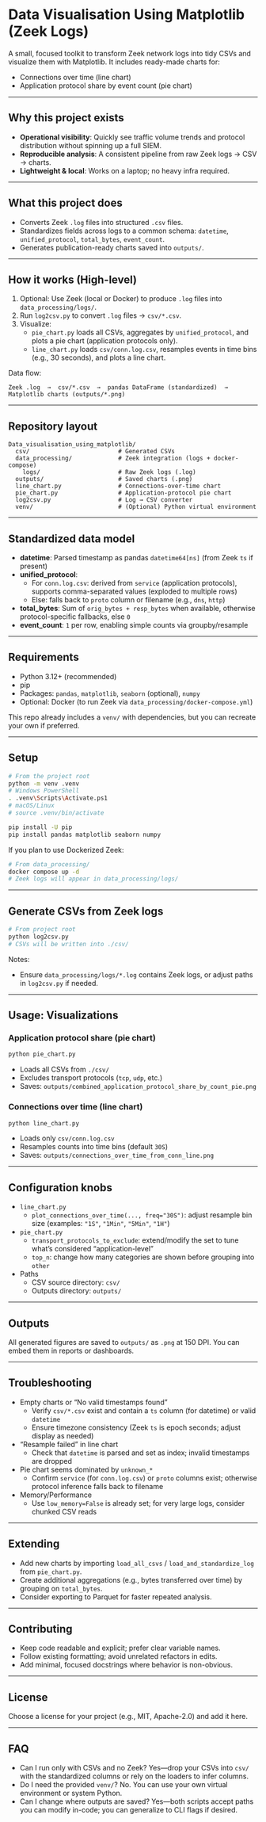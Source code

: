 # Data Visualisation Using Matplotlib (Zeek Logs)

A small, focused toolkit to transform Zeek network logs into tidy CSVs and visualize them with Matplotlib. It includes ready-made charts for: 
- Connections over time (line chart)
- Application protocol share by event count (pie chart)

---

## Why this project exists
- **Operational visibility**: Quickly see traffic volume trends and protocol distribution without spinning up a full SIEM.
- **Reproducible analysis**: A consistent pipeline from raw Zeek logs → CSV → charts.
- **Lightweight & local**: Works on a laptop; no heavy infra required.

---

## What this project does
- Converts Zeek `.log` files into structured `.csv` files.
- Standardizes fields across logs to a common schema: `datetime`, `unified_protocol`, `total_bytes`, `event_count`.
- Generates publication-ready charts saved into `outputs/`.

---

## How it works (High-level)
1. Optional: Use Zeek (local or Docker) to produce `.log` files into `data_processing/logs/`.
2. Run `log2csv.py` to convert `.log` files → `csv/*.csv`.
3. Visualize:
   - `pie_chart.py` loads all CSVs, aggregates by `unified_protocol`, and plots a pie chart (application protocols only).
   - `line_chart.py` loads `csv/conn.log.csv`, resamples events in time bins (e.g., 30 seconds), and plots a line chart.

Data flow:
```
Zeek .log  →  csv/*.csv  →  pandas DataFrame (standardized)  →  Matplotlib charts (outputs/*.png)
```

---

## Repository layout
```
Data_visualisation_using_matplotlib/
  csv/                         # Generated CSVs
  data_processing/             # Zeek integration (logs + docker-compose)
    logs/                      # Raw Zeek logs (.log)
  outputs/                     # Saved charts (.png)
  line_chart.py                # Connections-over-time chart
  pie_chart.py                 # Application-protocol pie chart
  log2csv.py                   # Log → CSV converter
  venv/                        # (Optional) Python virtual environment
```

---

## Standardized data model
- **datetime**: Parsed timestamp as pandas `datetime64[ns]` (from Zeek `ts` if present)
- **unified_protocol**:
  - For `conn.log.csv`: derived from `service` (application protocols), supports comma-separated values (exploded to multiple rows)
  - Else: falls back to `proto` column or filename (e.g., `dns`, `http`)
- **total_bytes**: Sum of `orig_bytes + resp_bytes` when available, otherwise protocol-specific fallbacks, else `0`
- **event_count**: `1` per row, enabling simple counts via groupby/resample

---

## Requirements
- Python 3.12+ (recommended)
- pip
- Packages: `pandas`, `matplotlib`, `seaborn` (optional), `numpy`
- Optional: Docker (to run Zeek via `data_processing/docker-compose.yml`)

This repo already includes a `venv/` with dependencies, but you can recreate your own if preferred.

---

## Setup
```bash
# From the project root
python -m venv .venv
# Windows PowerShell
. .venv\Scripts\Activate.ps1
# macOS/Linux
# source .venv/bin/activate

pip install -U pip
pip install pandas matplotlib seaborn numpy
```

If you plan to use Dockerized Zeek:
```bash
# From data_processing/
docker compose up -d
# Zeek logs will appear in data_processing/logs/
```

---

## Generate CSVs from Zeek logs
```bash
# From project root
python log2csv.py
# CSVs will be written into ./csv/
```

Notes:
- Ensure `data_processing/logs/*.log` contains Zeek logs, or adjust paths in `log2csv.py` if needed.

---

## Usage: Visualizations

### Application protocol share (pie chart)
```bash
python pie_chart.py
```
- Loads all CSVs from `./csv/`
- Excludes transport protocols (`tcp`, `udp`, etc.)
- Saves: `outputs/combined_application_protocol_share_by_count_pie.png`

### Connections over time (line chart)
```bash
python line_chart.py
```
- Loads only `csv/conn.log.csv`
- Resamples counts into time bins (default `30S`)
- Saves: `outputs/connections_over_time_from_conn_line.png`

---

## Configuration knobs
- `line_chart.py`
  - `plot_connections_over_time(..., freq="30S")`: adjust resample bin size (examples: `"1S"`, `"1Min"`, `"5Min"`, `"1H"`)
- `pie_chart.py`
  - `transport_protocols_to_exclude`: extend/modify the set to tune what’s considered “application-level”
  - `top_n`: change how many categories are shown before grouping into `other`
- Paths
  - CSV source directory: `csv/`
  - Outputs directory: `outputs/`

---

## Outputs
All generated figures are saved to `outputs/` as `.png` at 150 DPI. You can embed them in reports or dashboards.

---

## Troubleshooting
- Empty charts or “No valid timestamps found”
  - Verify `csv/*.csv` exist and contain a `ts` column (for datetime) or valid `datetime`
  - Ensure timezone consistency (Zeek `ts` is epoch seconds; adjust display as needed)
- “Resample failed” in line chart
  - Check that `datetime` is parsed and set as index; invalid timestamps are dropped
- Pie chart seems dominated by `unknown_*`
  - Confirm `service` (for `conn.log.csv`) or `proto` columns exist; otherwise protocol inference falls back to filename
- Memory/Performance
  - Use `low_memory=False` is already set; for very large logs, consider chunked CSV reads

---

## Extending
- Add new charts by importing `load_all_csvs` / `load_and_standardize_log` from `pie_chart.py`.
- Create additional aggregations (e.g., bytes transferred over time) by grouping on `total_bytes`.
- Consider exporting to Parquet for faster repeated analysis.

---

## Contributing
- Keep code readable and explicit; prefer clear variable names.
- Follow existing formatting; avoid unrelated refactors in edits.
- Add minimal, focused docstrings where behavior is non-obvious.

---

## License
Choose a license for your project (e.g., MIT, Apache-2.0) and add it here.

---

## FAQ
- Can I run only with CSVs and no Zeek? Yes—drop your CSVs into `csv/` with the standardized columns or rely on the loaders to infer columns.
- Do I need the provided `venv/`? No. You can use your own virtual environment or system Python.
- Can I change where outputs are saved? Yes—both scripts accept paths you can modify in-code; you can generalize to CLI flags if desired. 